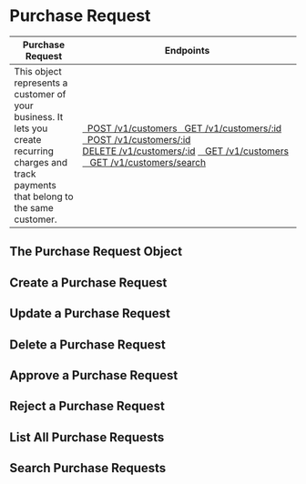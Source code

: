 # Purchase Request

<table><thead><tr><th>Purchase Request</th><th>Endpoints</th>
    <tbody>
        <tr>
            <td>This object represents a customer of your business. It lets you create recurring charges and track payments that belong to the same customer.</td>
            <td>
            <a href="https://stripe.com/docs/api/customers#create_customer">  POST /v1/customers</a><a href="https://stripe.com/docs/api/customers#retrieve_customer">   GET /v1/customers/:id</a>
            <a href="https://stripe.com/docs/api/customers#update_customer">  POST /v1/customers/:id</a>
            <a href="https://stripe.com/docs/api/customers#delete_customer">DELETE /v1/customers/:id</a>
            <a href="https://stripe.com/docs/api/customers#list_customers">   GET /v1/customers</a>
            <a href="https://stripe.com/docs/api/customers#search_customers">   GET /v1/customers/search</a>
            </td>
        </tr>
    </tbody>
</table>

## The Purchase Request Object


## Create a Purchase Request

## Update a Purchase Request

## Delete a Purchase Request

## Approve a Purchase Request

## Reject a Purchase Request

## List All Purchase Requests

## Search Purchase Requests
